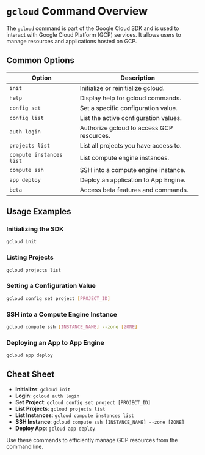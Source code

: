 # `gcloud` Command Overview

The `gcloud` command is part of the Google Cloud SDK and is used to interact with Google Cloud Platform (GCP) services. It allows users to manage resources and applications hosted on GCP.

## Common Options

| Option                          | Description                                               |
|---------------------------------|-----------------------------------------------------------|
| `init`                          | Initialize or reinitialize gcloud.                        |
| `help`                          | Display help for gcloud commands.                         |
| `config set`                    | Set a specific configuration value.                       |
| `config list`                   | List the active configuration values.                     |
| `auth login`                    | Authorize gcloud to access GCP resources.                 |
| `projects list`                 | List all projects you have access to.                     |
| `compute instances list`        | List compute engine instances.                            |
| `compute ssh`                   | SSH into a compute engine instance.                       |
| `app deploy`                    | Deploy an application to App Engine.                      |
| `beta`                          | Access beta features and commands.                        |

## Usage Examples

### Initializing the SDK

```sh
gcloud init
```

### Listing Projects

```sh
gcloud projects list
```

### Setting a Configuration Value

```sh
gcloud config set project [PROJECT_ID]
```

### SSH into a Compute Engine Instance

```sh
gcloud compute ssh [INSTANCE_NAME] --zone [ZONE]
```

### Deploying an App to App Engine

```sh
gcloud app deploy
```

## Cheat Sheet

- **Initialize**: `gcloud init`
- **Login**: `gcloud auth login`
- **Set Project**: `gcloud config set project [PROJECT_ID]`
- **List Projects**: `gcloud projects list`
- **List Instances**: `gcloud compute instances list`
- **SSH Instance**: `gcloud compute ssh [INSTANCE_NAME] --zone [ZONE]`
- **Deploy App**: `gcloud app deploy`

Use these commands to efficiently manage GCP resources from the command line.
